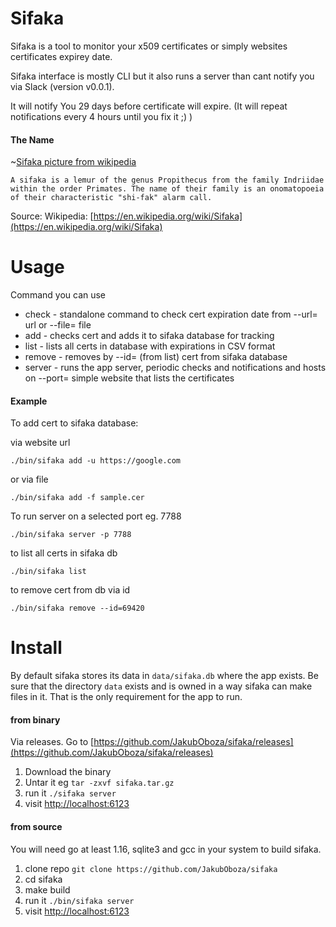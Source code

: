 # Sifaka

Sifaka is a tool to monitor your x509 certificates or simply websites certificates expirey date.

Sifaka interface is mostly CLI but it also runs a server than cant notify you via Slack (version v0.0.1).

It will notify You 29 days before certificate will expire. (It will repeat notifications every 4 hours until you fix it ;) )

#### The Name

~[Sifaka picture from wikipedia](https://upload.wikimedia.org/wikipedia/commons/thumb/4/4e/Propithecus_coquereli_02.jpg/1024px-Propithecus_coquereli_02.jpg)

```
A sifaka is a lemur of the genus Propithecus from the family Indriidae within the order Primates. The name of their family is an onomatopoeia of their characteristic "shi-fak" alarm call.
```

Source: Wikipedia: [https://en.wikipedia.org/wiki/Sifaka](https://en.wikipedia.org/wiki/Sifaka)

# Usage

Command you can use

* check - standalone command to check cert expiration date from --url= url or --file= file
* add - checks cert and adds it to sifaka database for tracking
* list - lists all certs in database with expirations in CSV format
* remove - removes by --id= (from list) cert from sifaka database
* server - runs the app server, periodic checks and notifications and hosts on --port= simple website that lists the certificates

#### Example

To add cert to sifaka database:

via website url
```
./bin/sifaka add -u https://google.com
```
or via file
```
./bin/sifaka add -f sample.cer
```

To run server on a selected port eg. 7788

```
./bin/sifaka server -p 7788
```

to list all certs in sifaka db

```
./bin/sifaka list
```

to remove cert from db via id

```
./bin/sifaka remove --id=69420
```


# Install

By default sifaka stores its data in `data/sifaka.db` where the app exists.
Be sure that the directory `data` exists and is owned in a way sifaka can make files in it. That is the only requirement for the app to run.

#### from binary

Via releases. Go to [https://github.com/JakubOboza/sifaka/releases](https://github.com/JakubOboza/sifaka/releases)

1. Download the binary
2. Untar it eg `tar -zxvf sifaka.tar.gz`
3. run it `./sifaka server`
4. visit [http://localhost:6123](http://localhost:6123)

#### from source

You will need go at least 1.16, sqlite3 and gcc in your system to build sifaka.

1. clone repo `git clone https://github.com/JakubOboza/sifaka`
2. cd sifaka
3. make build
4. run it `./bin/sifaka server`
4. visit [http://localhost:6123](http://localhost:6123)

